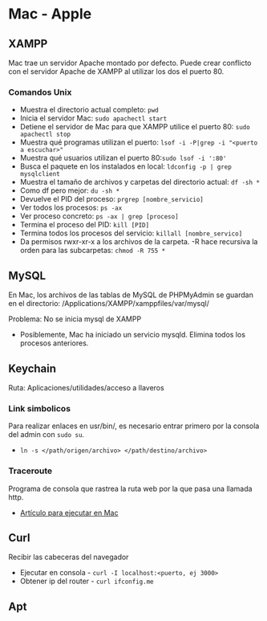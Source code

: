 # Mac - Apple

## XAMPP

Mac trae un servidor Apache montado por defecto. Puede crear conflicto con el servidor Apache de XAMPP al utilizar los dos el puerto 80.

### Comandos Unix

  - Muestra el directorio actual completo: `pwd`
  - Inicia el servidor Mac: `sudo apachectl start`
  - Detiene el servidor de Mac para que XAMPP utilice el puerto 80: `sudo apachectl stop` 
  - Muestra qué programas utilizan el puerto: `lsof -i -P|grep -i "<puerto a escuchar>"`
  - Muestra qué usuarios utilizan el puerto 80:`sudo lsof -i ':80'` 
  - Busca el paquete en los instalados en local: `ldconfig -p | grep mysqlclient`
  - Muestra el tamaño de archivos y carpetas del directorio actual: `df -sh *`
  - Como df pero mejor: `du -sh *`
  - Devuelve el PID del proceso: `prgrep [nombre_servicio]`
  - Ver todos los procesos: `ps -ax` 
  - Ver proceso concreto: `ps -ax | grep [proceso]` 
  - Termina el proceso del PID: `kill [PID]`
  - Termina todos los procesos del servicio: `killall [nombre_servico]`
  - Da permisos rwxr-xr-x a los archivos de la carpeta. -R hace recursiva la orden para las subcarpetas: `chmod -R 755 *`

## MySQL

En Mac, los archivos de las tablas de MySQL de PHPMyAdmin se guardan en el directorio: /Applications/XAMPP/xamppfiles/var/mysql/

Problema: No se inicia mysql de XAMPP
  - Posiblemente, Mac ha iniciado un servicio mysqld. Elimina todos los procesos anteriores.


## Keychain

Ruta: Aplicaciones/utilidades/acceso a llaveros

### Link simbolicos

Para realizar enlaces en usr/bin/, es necesario entrar primero por la consola del admin con `sudo su`.

  - `ln -s </path/origen/archivo> </path/destino/archivo>`


### Traceroute

Programa de consola que rastrea la ruta web por la que pasa una llamada http.

  - [Artículo para ejecutar en Mac](https://support.hostgator.com/articles/how-do-i-run-a-traceroute-on-a-mac)

## Curl

Recibir las cabeceras del navegador
  - Ejecutar en consola - `curl -I localhost:<puerto, ej 3000>`
  - Obtener ip del router - `curl ifconfig.me`

## Apt

